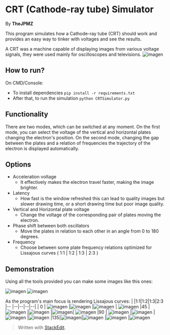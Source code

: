 # CRT (Cathode-ray tube) Simulator
By **TheJPMZ**

This program simulates how a Cathode-ray tube (CRT) should work and provides an easy way to tinker with voltages and see the results. 

A CRT was a machine capable of displaying images from various voltage signals, they were used mainly for oscilloscopes and televisions.
![imagen](https://user-images.githubusercontent.com/64183934/137262036-cd78e342-70db-46d2-ac0d-38b864be256e.png)

## How to run?
On CMD/Console:
- To install dependencies ```pip install -r requirements.txt```
- After that, to run the simulation ```python CRTSimulator.py```


## Functionality
There are two modes, which can be switched at any moment.
On the first mode, you can select the voltage of the vertical and horizontal plates changing the electron's position. 
On the second mode, changing the gap between the plates and a relation of frequencies the trajectory of the electron is displayed automatically.

## Options
- Acceleration voltage 
	- It effectively makes the electron travel faster, making the image brighter.
- Latency
	- How fast is the window refreshed this can lead to quality images but slower drawing time, or a short drawing time but poor image quality.
- Vertical and Horizontal plate voltage
	- Change the voltage of the corresponding pair of plates moving the electron.
- Phase shift between both oscillators
	- Move the plates in relation to each other in an angle from 0 to 180 degrees.
- Frequency
	- Choose between some plate frequency relations optimized for Lissajous curves ( 1:1 | 1:2 | 1:3 | 2:3 )

## Demonstration

Using all the tools provided you can make some images like this ones:

![imagen](https://user-images.githubusercontent.com/64183934/137262036-cd78e342-70db-46d2-ac0d-38b864be256e.png)
![imagen](https://user-images.githubusercontent.com/64183934/137265998-5786ea3a-9e3f-4abd-98cc-063c3f62969b.png)

As the program's main focus is rendering Lissajous curves:
|   |1:1|1:2|1:3|2:3
|-- |--|--|--|--|
| 0 | ![imagen](https://user-images.githubusercontent.com/64183934/137271752-903bb165-2a63-449f-ad76-adb0a122a2c8.png) |![imagen](https://user-images.githubusercontent.com/64183934/137271779-0966bba7-ab18-4091-b5eb-0e6ec1072749.png) |![imagen](https://user-images.githubusercontent.com/64183934/137271798-50332db2-a682-4a6d-b6b1-ed466efa048c.png) | ![imagen](https://user-images.githubusercontent.com/64183934/137271827-852ec96f-93d6-4005-a53a-4c345374a51d.png)
|45 | ![imagen](https://user-images.githubusercontent.com/64183934/137272136-f3641c7b-b934-48bc-beb7-be88509ba367.png) |![imagen](https://user-images.githubusercontent.com/64183934/137272178-05649540-abcd-4cb8-a445-75388eb2783d.png) |![imagen](https://user-images.githubusercontent.com/64183934/137272215-d9409cab-f37f-4e0e-837f-280e24ccdcd3.png)| ![imagen](https://user-images.githubusercontent.com/64183934/137272242-1a1d403b-332a-4fa7-92b0-478994acdc47.png)
|90 | ![imagen](https://user-images.githubusercontent.com/64183934/137272473-300bb16c-15a0-4711-9e1b-0c0bd4b5a487.png) |![imagen](https://user-images.githubusercontent.com/64183934/137272496-417ec018-c343-4946-bdcc-9372b56ca1d8.png) |![imagen](https://user-images.githubusercontent.com/64183934/137272518-b69f5069-ff69-4032-b96b-80593c20df2b.png) |![imagen](https://user-images.githubusercontent.com/64183934/137272545-bea51c0a-e235-4b91-a410-d698b0cbd9aa.png)
|135|![imagen](https://user-images.githubusercontent.com/64183934/137272623-ee658ac1-4365-4efd-9580-9a0d6fcc4a87.png)|![imagen](https://user-images.githubusercontent.com/64183934/137272647-d4fe4b79-3075-4dac-82e0-7e9491126198.png) |![imagen](https://user-images.githubusercontent.com/64183934/137272681-e722ddda-ec8a-45b4-8c23-6c5532acee7e.png) |![imagen](https://user-images.githubusercontent.com/64183934/137272710-1c603bb0-476d-47b2-a9da-9bed0a9f9c7e.png)








> Written with [StackEdit](https://stackedit.io/).
